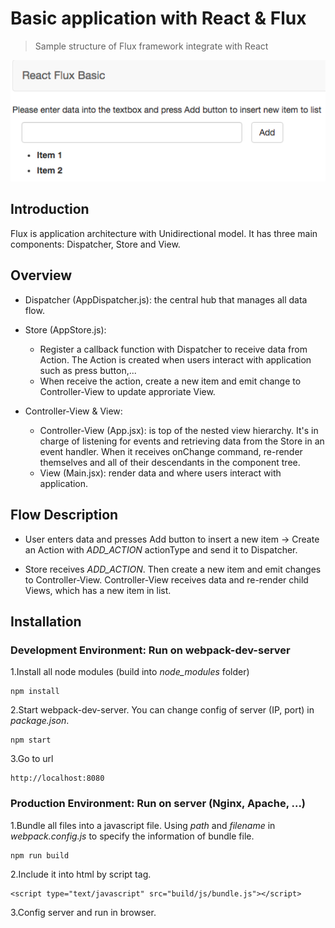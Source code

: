 # Basic application with React & Flux
> Sample structure of Flux framework integrate with React

![](demo.png)

## Introduction

Flux is application architecture with Unidirectional model. It has three main components: Dispatcher, Store and View.

## Overview

* Dispatcher (AppDispatcher.js): the central hub that manages all data flow.

* Store (AppStore.js):  
    * Register a callback function with Dispatcher to receive data from Action. The Action is created when users interact with application such as press button,...
    * When receive the action, create a new item and emit change to Controller-View to update approriate View.

* Controller-View & View:
    * Controller-View (App.jsx): is top of the nested view hierarchy. It's in charge of listening for events and retrieving data from the Store in an event handler. When it receives onChange command, re-render themselves and all of their descendants in the component tree.  
    * View (Main.jsx): render data and where users interact with application.

## Flow Description

* User enters data and presses Add button to insert a new item -> Create an Action with *ADD_ACTION* actionType and send it to Dispatcher.

* Store receives *ADD_ACTION*. Then create a new item and emit changes to Controller-View. Controller-View receives data and re-render child Views, which has a new item in list.

## Installation

### Development Environment: Run on webpack-dev-server

1.Install all node modules (build into *node_modules* folder)  

```
npm install
```

2.Start webpack-dev-server. You can change config of server (IP, port) in *package.json*.

```
npm start
```

3.Go to url

```
http://localhost:8080
```

### Production Environment: Run on server (Nginx, Apache, ...)

1.Bundle all files into a javascript file. Using *path* and *filename* in *webpack.config.js* to specify the information of bundle file.  

```
npm run build
```

2.Include it into html by script tag.  

```
<script type="text/javascript" src="build/js/bundle.js"></script>
```

3.Config server and run in browser.